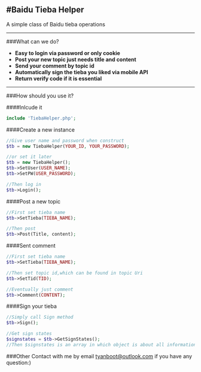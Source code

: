 #Baidu Tieba Helper
---

A simple class of Baidu tieba operations

---

###What can we do?

* __Easy to login via password or only cookie__
* __Post your new topic just needs title and content__
* __Send your comment by topic id__
* __Automatically sign the tieba you liked via mobile API__
* __Return verify code if it is essential__

---

###How should you use it?

####Inlcude it
```php
include 'TiebaHelper.php';
```

####Create a new instance
```php
//Give user name and password when construct
$tb = new TiebaHelper(YOUR_ID, YOUR_PASSWORD);

//or set it later
$tb = new TiebaHelper();
$tb->SetUser(USER_NAME);
$tb->SetPW(USER_PASSWORD);

//Then log in
$tb->Login();
```
####Post a new topic
```php
//First set tieba name
$tb->SetTieba(TIEBA_NAME);

//Then post
$tb->Post(Title, content);
```
####Sent comment
```php
//First set tieba name
$tb->SetTieba(TIEBA_NAME);

//Then set topic id,which can be found in topic Uri
$tb->SetTid(TID);

//Eventually just comment
$tb->Comment(CONTENT);
```
####Sign your tieba
```php
//Simply call Sign method
$tb->Sign();

//Get sign states
$signstates = $tb->GetSignStates();
//Then $signstates is an array in which object is about all information that Baidu server responsed
```

###Other
Contact with me by email [tyanboot@outlook.com](mailto:tyanboot@outlook.com) if you have any question:)